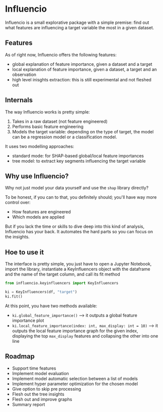 # Influencio

Influencio is a small explorative package with a simple premise: find out what features are influencing a target variable the most in a given dataset.

## Features

As of right now, Influencio offers the following features:

- global explanation of feature importance, given a dataset and a target
- local explanation of feature importance, given a dataset, a target and an observation
- high level inisghts extraction: this is still experimental and not fleshed out

## Internals

The way Influencio works is pretty simple:

1. Takes in a raw dataset (not feature engineered)
2. Performs basic feature engineering
3. Models the target variable: depending on the type of target, the model can be a regression model or a classification model.

It uses two modelling approaches:

- standard mode: for SHAP-based global/local feature importances
- tree model: to extract key segments influencing the target variable

## Why use Influencio?

Why not just model your data yourself and use the `shap` library directly?

To be honest, if you can to that, you definitely should; you'll have way more control over:

- How features are engineered
- Which models are applied

But if you lack the time or skills to dive deep into this kind of analysis, Influencio has your back. It automates the hard parts so you can focus on the insights.

## Hoe to use it

The interface is pretty simple, you just have to open a Jupyter Notebook, import the library, instantiate a KeyInfluencers object with the dataframe and the name of the target column, and call its fit method

```python
from influencio.keyinfluencers import KeyInfluencers

ki = KeyInfluencers(df, "target")
ki.fit()
```

At this point, you have two methods available:

- `ki.global_feature_importance()` --> it outputs a global feature importance plot
- `ki.local_feature_importance(index: int, max_display: int = 10)` --> it outputs the local feature importance graph for the given index, displaying the top `max_display` features and collapsing the other into one line

## Roadmap

- Support time features
- Implement model evaluation
- Implement model automatic selection between a list of models
- Implement hyper parameter optimization for the chosen model
- Give option to skip pre processing
- Flesh out the tree insights
- Flesh out and improve graphs
- Summary report
